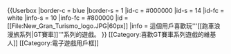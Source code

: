 {{Userbox
  |border-c = blue
  |border-s = 1
  |id-c     = #000000
  |id-s     = 14
  |id-fc    = white
  |info-s   = 10
  |info-fc  = #800000
  |id       = [[File:New_Gran_Turismo_logo.JPG|60px]]
  |info     = 這個用戶喜歡玩'''[[跑車浪漫旅系列|GT賽車]]'''系列的遊戲。
}}
[[Category:喜歡GT賽車系列遊戲的維基人]]
[[Category:電子遊戲用戶框]]